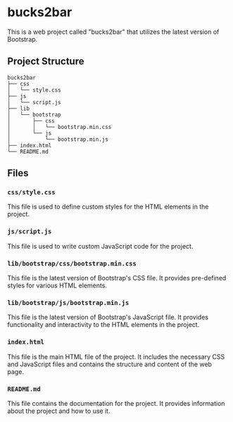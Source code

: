 # bucks2bar

This is a web project called "bucks2bar" that utilizes the latest version of Bootstrap.

## Project Structure

```
bucks2bar
├── css
│   └── style.css
├── js
│   └── script.js
├── lib
│   └── bootstrap
│       ├── css
│       │   └── bootstrap.min.css
│       └── js
│           └── bootstrap.min.js
├── index.html
└── README.md
```

## Files

### `css/style.css`

This file is used to define custom styles for the HTML elements in the project.

### `js/script.js`

This file is used to write custom JavaScript code for the project.

### `lib/bootstrap/css/bootstrap.min.css`

This file is the latest version of Bootstrap's CSS file. It provides pre-defined styles for various HTML elements.

### `lib/bootstrap/js/bootstrap.min.js`

This file is the latest version of Bootstrap's JavaScript file. It provides functionality and interactivity to the HTML elements in the project.

### `index.html`

This file is the main HTML file of the project. It includes the necessary CSS and JavaScript files and contains the structure and content of the web page.

### `README.md`

This file contains the documentation for the project. It provides information about the project and how to use it.